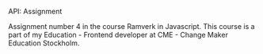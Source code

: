 API: Assignment

Assignment number 4 in the course Ramverk in Javascript. 
This course is a part of my Education - Frontend developer at CME - Change Maker Education Stockholm.